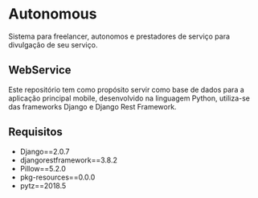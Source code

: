 # Autonomous
Sistema para freelancer, autonomos e prestadores de serviço para divulgação de seu serviço.
## WebService
Este repositório tem como propósito servir como base de dados para a aplicação principal mobile, desenvolvido na linguagem Python, utiliza-se das frameworks Django e Django Rest Framework.

## Requisitos
* Django==2.0.7
* djangorestframework==3.8.2
* Pillow==5.2.0
* pkg-resources==0.0.0
* pytz==2018.5
